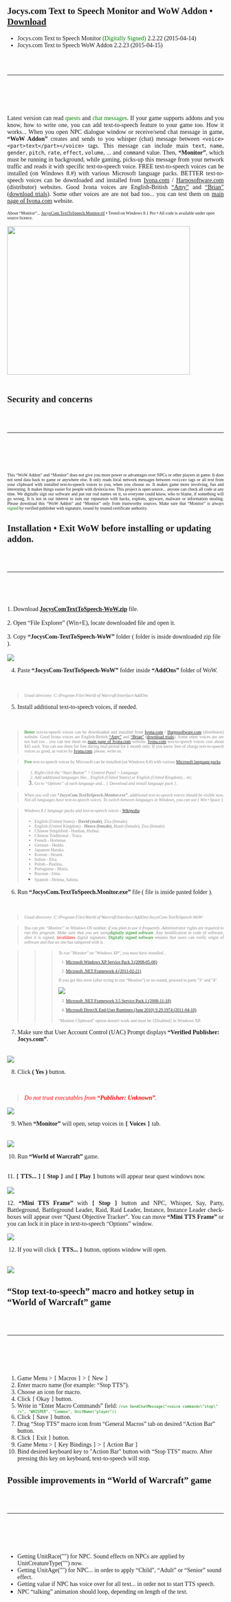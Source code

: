 <font face='Trebuchet MS'>
<h2>Jocys.com Text to Speech Monitor and WoW Addon • <a href='http://drive.google.com/uc?export=download&id=0BwBTwaPviKIYQjI0TGR5VnhMQU0'>Download</a></h2>

<ul><li>Jocys.com Text to Speech Monitor <font color='#008000'>(Digitally Signed)</font> 2.2.22 (2015-04-14)<br>
</li><li>Jocys.com Text to Speech WoW Addon 2.2.23 (2015-04-15)</li></ul>

<br>
<br>
<hr /><br>
<br>
<br>
<br>
<p align='justify'>Latest version can read <font color='#008000'>quests</font> and <font color='#008000'>chat messages</font>. If your game supports addons and you know, how to write one, you can add text-to-speech feature to your game too. How it works... When you open NPC dialogue window or receive/send chat message in game, <b>“WoW Addon”</b> creates and sends to you whisper (chat) message between <code>&lt;voice&gt;&lt;part&gt;text&lt;/part&gt;&lt;/voice&gt;</code> tags. This message can include main <code>text</code>, <code>name</code>, <code>gender</code>, <code>pitch</code>, <code>rate</code>, <code>effect</code>, <code>volume</code>, ... and <code>command</code> value. Then, <b>“Monitor”</b>, which must be running in background, while gaming, picks-up this message from your network traffic and reads it with specific text-to-speech voice. FREE text-to-speech voices can be installed (on Windows 8.#) with various Microsoft language packs. BETTER text-to-speech voices can be downloaded and installed from <a href='http://www.ivona.com/us/for-individuals/voices-for-windows/'>Ivona.com</a> / <a href='http://harposoftware.com/en/content/10-trial'>Harposoftware.com</a> (distributor) websites. Good Ivona voices are English-British <a href='http://harposoftware.com/en/content/10-trial'>“Amy”</a> and <a href='http://harposoftware.com/en/content/10-trial'>“Brian”</a> (<a href='http://harposoftware.com/en/content/10-trial'>download trials</a>). Some other voices are are not bad too... you can test them on <a href='http://www.ivona.com'>main page of Ivona.com</a> website.</p>

<font size='1'>About “Monitor”... <a href='http://www.jocys.com/files/software/JocysCom.TextToSpeech.Monitor.rtf'>JocysCom.TextToSpeech.Monitor.rtf</a> • Tested on Windows 8.1 Pro • All code is available under open source licence.</font>

<a href='http://www.youtube.com/watch?feature=player_embedded&v=lhBGNJQvbUo' target='_blank'><img src='http://img.youtube.com/vi/lhBGNJQvbUo/0.jpg' width='425' height=344 /></a><br>
<br>
<h2>Security and concerns</h2>
<br>
<br>
<hr /><br>
<br>
<br>
<br>
<p align='justify'><font size='1'>This “WoW Addon” and “Monitor” does not give you more power or advantages over NPCs or other players in game. It does not send data back to game or anywhere else. It only reads local network messages between <code>&lt;voice&gt;</code> tags or all text from your clipboard with installed text-to-speech voices to you, when you choose so. It makes game more involving, fun and interesting. It makes things easier for people with dyslexia too. This project is open source... anyone can check all code at any time. We digitally sign our software and put our real names on it, so everyone could know, who to blame, if something will go wrong. It is not in our interest to ruin our reputation with hacks, exploits, spyware, malware or information stealing. Please download this “WoW Addon” and “Monitor” only from trustworthy sources. Make sure that “Monitor” is always <font color='#008000'>signed</font> by verified publisher with signature, issued by trusted certificate authority.</font></p>

<h2>Installation • Exit WoW before installing or updating addon.</h2>
<br>
<br>
<hr /><br>
<br>
<br>
<br>
1. Download <b><a href='http://drive.google.com/uc?export=download&id=0BwBTwaPviKIYQjI0TGR5VnhMQU0'>JocysComTextToSpeech-WoW.zip</a></b> file.<br>
<br>
2. Open “File Explorer” (Win+E), locate downloaded file and open it.<br>
<br>
3. Copy <b>“JocysCom-TextToSpeech-WoW”</b> folder ( folder is inside downloaded zip file ).<br>
<br>
<img src='http://www.jocys.com/Files/Software/Copy.png' />

4. Paste <b>“JocysCom-TextToSpeech-WoW”</b> folder inside <b>“AddOns”</b> folder of WoW.<br>
<br>
<blockquote><font color='#888888' size='1'><i>Usual directory: C:\Program Files\World of Warcraft\Interface\AddOns</i></font></blockquote>

5. Install additional text-to-speech voices, if needed.<br>
<br>
<blockquote><p align='justify'><font color='#888888' size='1'><font color='#008000'>Better</font> text-to-speech voices can be downloaded and installed from <a href='http://www.ivona.com/us/for-individuals/voices-for-windows/'>Ivona.com</a> / <a href='http://harposoftware.com/en/content/10-trial'>Harposoftware.com</a> (distributor) website. Good Ivona voices are English-British <a href='http://harposoftware.com/en/content/10-trial'>“Amy”</a> and <a href='http://harposoftware.com/en/content/10-trial'>“Brian”</a> (<a href='http://harposoftware.com/en/content/10-trial'>download trials</a>). Some other voices are are not bad too... you can test them on <a href='http://www.ivona.com'>main page of Ivona.com</a> website. <a href='http://www.ivona.com/us/for-individuals/voices-for-windows/'>Ivona.com</a> text-to-speech voices cost about $45 each. You can use them for free during trial period for 1 month only. If you know free of charge text-to-speech voices as good, as voices by <a href='http://www.ivona.com/us/for-individuals/voices-for-windows/'>Ivona.com</a>, please, write us.<i></font></p></blockquote></i>

<blockquote><font color='#888888' size='1'><font color='#008000'>Free</font> text-to-speech voices by Microsoft can be installed (on Windows 8.#) with various <a href='http://windows.microsoft.com/en-us/windows/language-packs'>Microsoft language packs</a>.<i></font></blockquote></i>

<blockquote><font color='#888888' size='1'><i><ol><li>Right-click the “Start Button” > Control Panel > Language.<br>
</li><li>Add additional languages like... English (United States) or English (United Kingdom)... etc.<br>
</li><li>Go to “Options” of each language and... <code>[</code> Download and install language pack <code>]</code>.<br></i></font></blockquote></li></ol>

<blockquote><p align='justify'><font color='#888888' size='1'><i>When you will run <b>“JocysCom.TextToSpeech.Monitor.exe”</b>, additional text-to-speech voices should be visible now. Not all languages have text-to-speech voices. To switch between languages in Windows, you can use ( Win+Space ).</i></font></p></blockquote>

<blockquote><font color='#888888' size='1'><i>Windows 8.1 language packs and text-to-speech voices - <a href='http://en.wikipedia.org/wiki/Microsoft_text-to-speech_voices'>Wikipedia</a>:</i>

<ul><li>English (United States) - <b>David (male)</b>, Zira (female).<br>
</li><li>English (United Kingdom) - <b>Heera (female)</b>, Hazel (female), Zira (female).<br>
</li><li>Chinese Simplified - Hanhan, Huihui.<br>
</li><li>Chinese Traditional - Tracy.<br>
</li><li>French - Hortense.<br>
</li><li>German - Hedda.<br>
</li><li>Japanese Haruka.<br>
</li><li>Korean - Heami.<br>
</li><li>Italian - Elsa.<br>
</li><li>Polish - Paulina.<br>
</li><li>Portuguese - Maria.<br>
</li><li>Russian - Irina.<br>
</li><li>Spanish - Helena, Sabina.<br>
<i></font></blockquote></li></ul></i>

6. Run <b>“JocysCom.TextToSpeech.Monitor.exe”</b> file ( file is inside pasted folder ).<br>
<br>
<blockquote><font color='#888888' size='1'><i>Usual directory: C:\Program Files\World of Warcraft\Interface\AddOns\JocysCom-TextToSpeech-WoW\</i></font></blockquote>

<blockquote><p align='justify'><font color='#888888' size='1'><i>You can pin “Monitor” to Windows OS taskbar, if you plan to use it frequently. Administrator rights are required to run this program. Make sure that you are using</i><font color='#008000'>digitally signed software</font>. Any modification in code of software, after it is signed, <font color='#ff0000'>invalidates</font> digital signature. <font color='#008000'>Digitally signed software</font> ensures that users can verify origin of software and that no one has tampered with it.<i></font></p></blockquote></i>


<blockquote><blockquote><blockquote><font color='#888888' size='1'><i>To run "Monitor" on "Windows XP", you must have installed...</i>

1. <a href='http://www.microsoft.com/en-gb/download/details.aspx?id=24'>Microsoft Windows XP Service Pack 3 (2008-05-06)</a>

2. <a href='http://www.microsoft.com/en-gb/download/details.aspx?id=17851'>Microsoft .NET Framework 4 (2011-02-21)</a>

If you get this error (after trying to run “Monitor”) or no sound, proceed to parts "3" and "4".<br>
<br>
<img src='http://www.jocys.com/Files/Software/JocysCom_TTS_Monitor_Windows_XP_Exception_Error.png' />

3. <a href='http://www.microsoft.com/en-us/download/details.aspx?id=22'>Microsoft .NET Framework 3.5 Service Pack 1 (2008-11-18)</a>

4. <a href='http://www.microsoft.com/en-gb/download/details.aspx?id=8109'>Microsoft DirectX End-User Runtimes (June 2010) 9.29.1974 (2011-04-18)</a>

"Monitor Clipboard" option doesn't work and must be <code>[</code>Disabled<code>]</code> in Windows XP.<i></font></blockquote></blockquote></blockquote></i>

7. Make sure that User Account Control (UAC) Prompt displays <b>“Verified Publisher: Jocys.com”</b>.<br>
<br>
<img src='http://www.jocys.com/Files/Software/Monitor_Signed_UAC.png' />

8. Click <b>( Yes )</b> button.<br>
<br>
<blockquote><font color='#ff0000'><i>Do not trust executables from <b>“Publisher: Unknown”</b>.</i></font></blockquote>

<img src='http://www.jocys.com/Files/Website/Monitor_NonSigned_UAC.png' />

9. When <b>“Monitor”</b> will open, setup voices in <b><code>[</code> Voices <code>]</code></b> tab.<br>
<br>
<img src='http://www.jocys.com/Files/Software/JocysCom_TTS_Monitor.png' />

10. Run <b>“World of Warcraft”</b> game.<br>
<br>
11. <b><code>[</code> TTS... <code>]</code></b> <b><code>[</code> Stop <code>]</code></b> and <b><code>[</code> Play <code>]</code></b> buttons will appear near quest windows now.<br>
<br>
<img src='http://www.jocys.com/Files/Software/JocysCom_TTS_WoW_Addon_Buttons.png' />

<p align='justify'>12. <b>“Mini TTS Frame”</b> with <b><code>[</code> Stop <code>]</code></b> button and NPC, Whisper, Say, Party, Battleground, Battleground Leader, Raid, Raid Leader, Instance, Instance Leader check-boxes will appear over “Quest Objective Tracker”. You can move <b>“Mini TTS Frame”</b> or you can lock it in place in text-to-speech “Options” window.</p>

<img src='http://www.jocys.com/Files/Software/JocysCom_TTS_WoW_Addon_MiniFrame.png' />

12. If you will click <b><code>[</code> TTS... <code>]</code></b> button, options window will open.<br>
<br>
<img src='http://www.jocys.com/Files/Software/JocysCom_TTS_WoW_Addon.png' />

<h2>“Stop text-to-speech” macro and hotkey setup in “World of Warcraft” game</h2>
<br>
<br>
<hr /><br>
<br>
<br>
<br>
<ol><li>Game Menu > <code>[</code> Macros <code>]</code> > <code>[</code> New <code>]</code>
</li><li>Enter macro name (for example: “Stop TTS”).<br>
</li><li>Choose an icon for macro.<br>
</li><li>Click <code>[</code> Okay <code>]</code> button.<br>
</li><li>Write in “Enter Macro Commands” field: <font color='#008000' size='1'><code>/run SendChatMessage("&lt;voice command=\"stop\" /&gt;", "WHISPER", "Common", UnitName("player"))</code></font>
</li><li>Click <code>[</code> Save <code>]</code> button.<br>
</li><li>Drag “Stop TTS” macro icon from “General Macros” tab on desired “Action Bar” button.<br>
</li><li>Click <code>[</code> Exit <code>]</code> button.<br>
</li><li>Game Menu > <code>[</code> Key Bindings <code>]</code> > <code>[</code> Action Bar <code>]</code>
</li><li>Bind desired keyboard key to "Action Bar" button with “Stop TTS” macro. After pressing this key on keyboard, text-to-speech will stop.</li></ol>

<h2>Possible improvements in “World of Warcraft” game</h2>
<br>
<br>
<hr /><br>
<br>
<br>
<br>
<ul><li>Getting UnitRace("") for NPC. Sound effects on NPCs are applied by UnitCreatureType("") now.<br>
</li><li>Getting UnitAge("") for NPC... in order to apply “Child", “Adult” or “Senior” sound effect.<br>
</li><li>Getting value if NPC has voice over for all text... in order not to start TTS speech.<br>
</li><li>NPC “talking” animation should loop, depending on length of the text.<br>
</font>